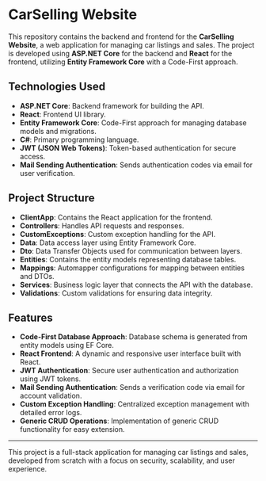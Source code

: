 # CarSelling Website

This repository contains the backend and frontend for the **CarSelling Website**, a web application for managing car listings and sales. The project is developed using **ASP.NET Core** for the backend and **React** for the frontend, utilizing **Entity Framework Core** with a Code-First approach.

## Technologies Used
- **ASP.NET Core**: Backend framework for building the API.
- **React**: Frontend UI library.
- **Entity Framework Core**: Code-First approach for managing database models and migrations.
- **C#**: Primary programming language.
- **JWT (JSON Web Tokens)**: Token-based authentication for secure access.
- **Mail Sending Authentication**: Sends authentication codes via email for user verification.

## Project Structure
- **ClientApp**: Contains the React application for the frontend.
- **Controllers**: Handles API requests and responses.
- **CustomExceptions**: Custom exception handling for the API.
- **Data**: Data access layer using Entity Framework Core.
- **Dto**: Data Transfer Objects used for communication between layers.
- **Entities**: Contains the entity models representing database tables.
- **Mappings**: Automapper configurations for mapping between entities and DTOs.
- **Services**: Business logic layer that connects the API with the database.
- **Validations**: Custom validations for ensuring data integrity.

## Features
- **Code-First Database Approach**: Database schema is generated from entity models using EF Core.
- **React Frontend**: A dynamic and responsive user interface built with React.
- **JWT Authentication**: Secure user authentication and authorization using JWT tokens.
- **Mail Sending Authentication**: Sends a verification code via email for account validation.
- **Custom Exception Handling**: Centralized exception management with detailed error logs.
- **Generic CRUD Operations**: Implementation of generic CRUD functionality for easy extension.
---

This project is a full-stack application for managing car listings and sales, developed from scratch with a focus on security, scalability, and user experience.
